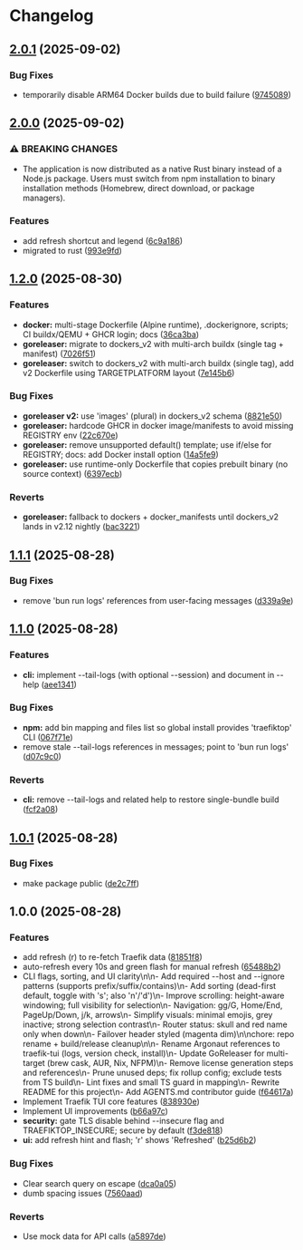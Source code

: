 # Changelog

## [2.0.1](https://github.com/darksworm/traefiktop/compare/v2.0.0...v2.0.1) (2025-09-02)


### Bug Fixes

* temporarily disable ARM64 Docker builds due to build failure ([9745089](https://github.com/darksworm/traefiktop/commit/97450891d1d30d759eae3f6dd42eb9b174cd2afd))

## [2.0.0](https://github.com/darksworm/traefiktop/compare/v1.2.0...v2.0.0) (2025-09-02)


### ⚠ BREAKING CHANGES

* The application is now distributed as a native Rust binary instead of a Node.js package. Users must switch from npm installation to binary installation methods (Homebrew, direct download, or package managers).

### Features

* add refresh shortcut and legend ([6c9a186](https://github.com/darksworm/traefiktop/commit/6c9a186449903335a637c947f6475b8fb81d7e90))
* migrated to rust ([993e9fd](https://github.com/darksworm/traefiktop/commit/993e9fd57b43ba3341294d45fe2c6fb08369005a))

## [1.2.0](https://github.com/darksworm/traefiktop/compare/v1.1.1...v1.2.0) (2025-08-30)


### Features

* **docker:** multi-stage Dockerfile (Alpine runtime), .dockerignore, scripts; CI buildx/QEMU + GHCR login; docs ([36ca3ba](https://github.com/darksworm/traefiktop/commit/36ca3ba1909accd24c93f48cff89a138c9a7eadc))
* **goreleaser:** migrate to dockers_v2 with multi-arch buildx (single tag + manifest) ([7026f51](https://github.com/darksworm/traefiktop/commit/7026f514bfc2e94e796ae6f240c6b4b16ff8ebb1))
* **goreleaser:** switch to dockers_v2 with multi-arch buildx (single tag), add v2 Dockerfile using TARGETPLATFORM layout ([7e145b6](https://github.com/darksworm/traefiktop/commit/7e145b6c61ffd61b8adb4c3ccd9e520b2bc38870))


### Bug Fixes

* **goreleaser v2:** use 'images' (plural) in dockers_v2 schema ([8821e50](https://github.com/darksworm/traefiktop/commit/8821e50e33bdc4efde0fb706f55565c6645a75ac))
* **goreleaser:** hardcode GHCR in docker image/manifests to avoid missing REGISTRY env ([22c670e](https://github.com/darksworm/traefiktop/commit/22c670e431958fa4332a8d0c20285193bbd98799))
* **goreleaser:** remove unsupported default() template; use if/else for REGISTRY; docs: add Docker install option ([14a5fe9](https://github.com/darksworm/traefiktop/commit/14a5fe99008b59fda2da33ea519c671a762e0614))
* **goreleaser:** use runtime-only Dockerfile that copies prebuilt binary (no source context) ([6397ecb](https://github.com/darksworm/traefiktop/commit/6397ecb81ec3347cb114ffd1a497463ebd9781cb))


### Reverts

* **goreleaser:** fallback to dockers + docker_manifests until dockers_v2 lands in v2.12 nightly ([bac3221](https://github.com/darksworm/traefiktop/commit/bac322168bf1bb34af31eb58cb6ad97228953ff7))

## [1.1.1](https://github.com/darksworm/traefiktop/compare/v1.1.0...v1.1.1) (2025-08-28)


### Bug Fixes

* remove 'bun run logs' references from user-facing messages ([d339a9e](https://github.com/darksworm/traefiktop/commit/d339a9ebc0be6237de2c33989a34dfccd65053b1))

## [1.1.0](https://github.com/darksworm/traefiktop/compare/v1.0.1...v1.1.0) (2025-08-28)


### Features

* **cli:** implement --tail-logs (with optional --session) and document in --help ([aee1341](https://github.com/darksworm/traefiktop/commit/aee134153c85b97c5cf34c48913b6a2392c96820))


### Bug Fixes

* **npm:** add bin mapping and files list so global install provides 'traefiktop' CLI ([067f71e](https://github.com/darksworm/traefiktop/commit/067f71e2f54abf951c2fc6a12a42345ff4bd27c9))
* remove stale --tail-logs references in messages; point to 'bun run logs' ([d07c9c0](https://github.com/darksworm/traefiktop/commit/d07c9c07348c9e36c14466114a001089a5d32210))


### Reverts

* **cli:** remove --tail-logs and related help to restore single-bundle build ([fcf2a08](https://github.com/darksworm/traefiktop/commit/fcf2a0894a5229081f57c79b2866b4b448df9943))

## [1.0.1](https://github.com/darksworm/traefiktop/compare/v1.0.0...v1.0.1) (2025-08-28)


### Bug Fixes

* make package public ([de2c7ff](https://github.com/darksworm/traefiktop/commit/de2c7ff0f2585f463aba49157495f1f5e805f177))

## 1.0.0 (2025-08-28)


### Features

* add refresh (r) to re-fetch Traefik data ([81851f8](https://github.com/darksworm/traefiktop/commit/81851f8bccfc31485b62a2c1919fb61886df9d05))
* auto-refresh every 10s and green flash for manual refresh ([65488b2](https://github.com/darksworm/traefiktop/commit/65488b2aa64fe8278705c1bea44876736ffefcce))
* CLI flags, sorting, and UI clarity\n\n- Add required --host and --ignore patterns (supports prefix/suffix/contains)\n- Add sorting (dead-first default, toggle with 's'; also 'n'/'d')\n- Improve scrolling: height-aware windowing; full visibility for selection\n- Navigation: gg/G, Home/End, PageUp/Down, j/k, arrows\n- Simplify visuals: minimal emojis, grey inactive; strong selection contrast\n- Router status: skull and red name only when down\n- Failover header styled (magenta dim)\n\nchore: repo rename + build/release cleanup\n\n- Rename Argonaut references to traefik-tui (logs, version check, install)\n- Update GoReleaser for multi-target (brew cask, AUR, Nix, NFPM)\n- Remove license generation steps and references\n- Prune unused deps; fix rollup config; exclude tests from TS build\n- Lint fixes and small TS guard in mapping\n- Rewrite README for this project\n- Add AGENTS.md contributor guide ([f64617a](https://github.com/darksworm/traefiktop/commit/f64617ad8a378ede6d802fe0dc062b67c4f7d3a0))
* Implement Traefik TUI core features ([838930e](https://github.com/darksworm/traefiktop/commit/838930e3a6e158fc89b6957b858cd3766416be5b))
* Implement UI improvements ([b66a97c](https://github.com/darksworm/traefiktop/commit/b66a97c03e6b8270671c681b460cf9b9148addab))
* **security:** gate TLS disable behind --insecure flag and TRAEFIKTOP_INSECURE; secure by default ([f3de818](https://github.com/darksworm/traefiktop/commit/f3de81807fba2e1db069199c6e41e3e439f057be))
* **ui:** add refresh hint and flash; 'r' shows 'Refreshed' ([b25d6b2](https://github.com/darksworm/traefiktop/commit/b25d6b22bc27a08e75e1ad4b42e1dd15c43bf763))


### Bug Fixes

* Clear search query on escape ([dca0a05](https://github.com/darksworm/traefiktop/commit/dca0a05452505480566bf621104feeb67f7278cb))
* dumb spacing issues ([7560aad](https://github.com/darksworm/traefiktop/commit/7560aadcd7d7298183565413e538feee8be1bd32))


### Reverts

* Use mock data for API calls ([a5897de](https://github.com/darksworm/traefiktop/commit/a5897de8e57e3d2ca751583f3bf9f1e820f2b5a3))
